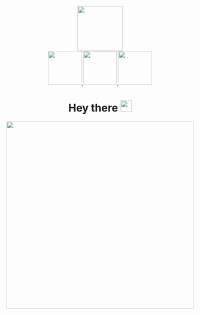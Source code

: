 <div align=center>
<img src="https://i.giphy.com/media/v1.Y2lkPTc5MGI3NjExeWk3NW03ZzhmbmpjdzFtcjNzcmJiZWU1YW55aHk4OHZyemRvOHVpbCZlcD12MV9pbnRlcm5hbF9naWZfYnlfaWQmY3Q9cw/b88QlTSTsj3bEHQyZf/giphy.gif" width=120/ >
</div>

<div align = center>
<a href = "https://t.me/yokkochka"> <img src = "https://img.shields.io/badge/Telegram-0088cc?logo=telegram&logoColor=white&style=for-the-badge" width = 90> 
</a>
<a href = "https://leetcode.com/u/Yokkochka/"> <img src = "https://img.shields.io/badge/Leetcode-1b2024?logo=leetcode&logoColor=d8963d&style=for-the-badge" width = 90> 
</a>
<a href = "https://www.codewars.com/users/Yokkochka"> <img src = "https://img.shields.io/badge/Codewars-b84b37?logo=codewars&logoColor=14191d&style=for-the-badge" width = 90> 
</a>
</div>

<h1 align=center>
  Hey there
  <img src="https://media.giphy.com/media/hvRJCLFzcasrR4ia7z/giphy.gif" width="30px"/>
</h1>

<div align=center>
<img src="https://i.giphy.com/media/v1.Y2lkPTc5MGI3NjExcWozNmE2enFpcGxuemplcnlnM2tvc3N0dHc0OWcxMDUzMWl1YWVhMyZlcD12MV9pbnRlcm5hbF9naWZfYnlfaWQmY3Q9Zw/LMcB8XospGZO8UQq87/giphy.gif" width=500/ >
</div>
